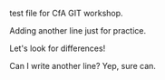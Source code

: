 test file for CfA GIT workshop.

Adding another line just for practice.

Let's look for differences!

Can I write another line? Yep, sure can.